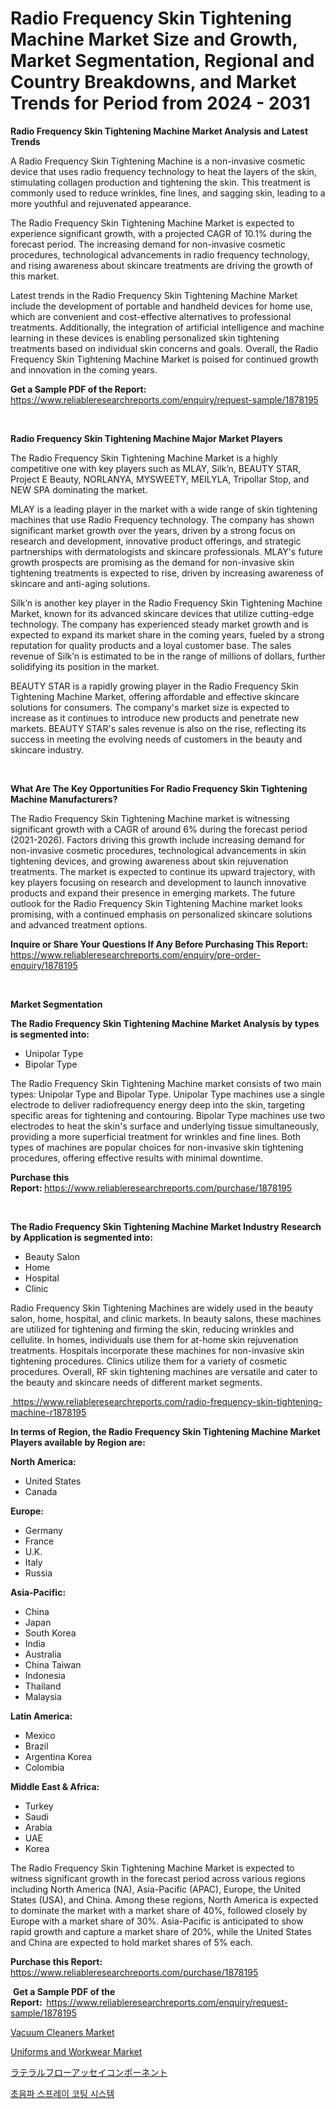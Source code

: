 <p><h1>Radio Frequency Skin Tightening Machine Market Size and Growth, Market Segmentation, Regional and Country Breakdowns, and Market Trends for Period from 2024 -  2031</h1></p><p><strong>Radio Frequency Skin Tightening Machine Market Analysis and Latest Trends</strong></p>
<p><p>A Radio Frequency Skin Tightening Machine is a non-invasive cosmetic device that uses radio frequency technology to heat the layers of the skin, stimulating collagen production and tightening the skin. This treatment is commonly used to reduce wrinkles, fine lines, and sagging skin, leading to a more youthful and rejuvenated appearance.</p><p>The Radio Frequency Skin Tightening Machine Market is expected to experience significant growth, with a projected CAGR of 10.1% during the forecast period. The increasing demand for non-invasive cosmetic procedures, technological advancements in radio frequency technology, and rising awareness about skincare treatments are driving the growth of this market.</p><p>Latest trends in the Radio Frequency Skin Tightening Machine Market include the development of portable and handheld devices for home use, which are convenient and cost-effective alternatives to professional treatments. Additionally, the integration of artificial intelligence and machine learning in these devices is enabling personalized skin tightening treatments based on individual skin concerns and goals. Overall, the Radio Frequency Skin Tightening Machine Market is poised for continued growth and innovation in the coming years.</p></p>
<p><strong>Get a Sample PDF of the Report:&nbsp;</strong> <a href="https://www.reliableresearchreports.com/enquiry/request-sample/1878195">https://www.reliableresearchreports.com/enquiry/request-sample/1878195</a></p>
<p>&nbsp;</p>
<p><strong>Radio Frequency Skin Tightening Machine Major Market Players</strong></p>
<p><p>The Radio Frequency Skin Tightening Machine Market is a highly competitive one with key players such as MLAY, Silk’n, BEAUTY STAR, Project E Beauty, NORLANYA, MYSWEETY, MEILYLA, Tripollar Stop, and NEW SPA dominating the market.</p><p>MLAY is a leading player in the market with a wide range of skin tightening machines that use Radio Frequency technology. The company has shown significant market growth over the years, driven by a strong focus on research and development, innovative product offerings, and strategic partnerships with dermatologists and skincare professionals. MLAY's future growth prospects are promising as the demand for non-invasive skin tightening treatments is expected to rise, driven by increasing awareness of skincare and anti-aging solutions.</p><p>Silk’n is another key player in the Radio Frequency Skin Tightening Machine Market, known for its advanced skincare devices that utilize cutting-edge technology. The company has experienced steady market growth and is expected to expand its market share in the coming years, fueled by a strong reputation for quality products and a loyal customer base. The sales revenue of Silk’n is estimated to be in the range of millions of dollars, further solidifying its position in the market.</p><p>BEAUTY STAR is a rapidly growing player in the Radio Frequency Skin Tightening Machine Market, offering affordable and effective skincare solutions for consumers. The company's market size is expected to increase as it continues to introduce new products and penetrate new markets. BEAUTY STAR's sales revenue is also on the rise, reflecting its success in meeting the evolving needs of customers in the beauty and skincare industry.</p></p>
<p>&nbsp;</p>
<p><strong>What Are The Key Opportunities For Radio Frequency Skin Tightening Machine Manufacturers?</strong></p>
<p><p>The Radio Frequency Skin Tightening Machine market is witnessing significant growth with a CAGR of around 6% during the forecast period (2021-2026). Factors driving this growth include increasing demand for non-invasive cosmetic procedures, technological advancements in skin tightening devices, and growing awareness about skin rejuvenation treatments. The market is expected to continue its upward trajectory, with key players focusing on research and development to launch innovative products and expand their presence in emerging markets. The future outlook for the Radio Frequency Skin Tightening Machine market looks promising, with a continued emphasis on personalized skincare solutions and advanced treatment options.</p></p>
<p><strong>Inquire or Share Your Questions If Any Before Purchasing This Report:</strong> <a href="https://www.reliableresearchreports.com/enquiry/pre-order-enquiry/1878195">https://www.reliableresearchreports.com/enquiry/pre-order-enquiry/1878195</a></p>
<p>&nbsp;</p>
<p><strong>Market Segmentation</strong></p>
<p><strong>The Radio Frequency Skin Tightening Machine Market Analysis by types is segmented into:</strong></p>
<p><ul><li>Unipolar Type</li><li>Bipolar Type</li></ul></p>
<p><p>The Radio Frequency Skin Tightening Machine market consists of two main types: Unipolar Type and Bipolar Type. Unipolar Type machines use a single electrode to deliver radiofrequency energy deep into the skin, targeting specific areas for tightening and contouring. Bipolar Type machines use two electrodes to heat the skin's surface and underlying tissue simultaneously, providing a more superficial treatment for wrinkles and fine lines. Both types of machines are popular choices for non-invasive skin tightening procedures, offering effective results with minimal downtime.</p></p>
<p><strong>Purchase this Report:&nbsp;</strong><a href="https://www.reliableresearchreports.com/purchase/1878195">https://www.reliableresearchreports.com/purchase/1878195</a></p>
<p>&nbsp;</p>
<p><strong>The Radio Frequency Skin Tightening Machine Market Industry Research by Application is segmented into:</strong></p>
<p><ul><li>Beauty Salon</li><li>Home</li><li>Hospital</li><li>Clinic</li></ul></p>
<p><p>Radio Frequency Skin Tightening Machines are widely used in the beauty salon, home, hospital, and clinic markets. In beauty salons, these machines are utilized for tightening and firming the skin, reducing wrinkles and cellulite. In homes, individuals use them for at-home skin rejuvenation treatments. Hospitals incorporate these machines for non-invasive skin tightening procedures. Clinics utilize them for a variety of cosmetic procedures. Overall, RF skin tightening machines are versatile and cater to the beauty and skincare needs of different market segments.</p></p>
<p><a href="https://www.reliableresearchreports.com/radio-frequency-skin-tightening-machine-r1878195">&nbsp;https://www.reliableresearchreports.com/radio-frequency-skin-tightening-machine-r1878195</a></p>
<p><strong>In terms of Region, the Radio Frequency Skin Tightening Machine Market Players available by Region are:</strong></p>
<p>
    <p> <strong> North America: </strong>
        <ul>
            <li>United States</li>
            <li>Canada</li>
        </ul>
        </p> 
    <p> <strong> Europe: </strong>
        <ul>
            <li>Germany</li>
            <li>France</li>
            <li>U.K.</li>
            <li>Italy</li>
            <li>Russia</li>
        </ul>
        </p> 
    <p> <strong> Asia-Pacific: </strong>
        <ul>
            <li>China</li>
            <li>Japan</li>
            <li>South Korea</li>
            <li>India</li>
            <li>Australia</li>
            <li>China Taiwan</li>
            <li>Indonesia</li>
            <li>Thailand</li>
            <li>Malaysia</li>
        </ul>
        </p> 
    <p> <strong> Latin America: </strong>
        <ul>
            <li>Mexico</li>
            <li>Brazil</li>
            <li>Argentina Korea</li>
            <li>Colombia</li>
        </ul>
        </p> 
    <p> <strong> Middle East & Africa: </strong>
        <ul>
            <li>Turkey</li>
            <li>Saudi</li>
            <li>Arabia</li>
            <li>UAE</li>
            <li>Korea</li>
        </ul>
    </p>
    </p>
<p><p>The Radio Frequency Skin Tightening Machine Market is expected to witness significant growth in the forecast period across various regions including North America (NA), Asia-Pacific (APAC), Europe, the United States (USA), and China. Among these regions, North America is expected to dominate the market with a market share of 40%, followed closely by Europe with a market share of 30%. Asia-Pacific is anticipated to show rapid growth and capture a market share of 20%, while the United States and China are expected to hold market shares of 5% each.</p></p>
<p><strong>Purchase this Report: </strong><a href="https://www.reliableresearchreports.com/purchase/1878195">https://www.reliableresearchreports.com/purchase/1878195</a></p>
<p>&nbsp;<strong>Get a Sample PDF of the Report:&nbsp;&nbsp;</strong><a href="https://www.reliableresearchreports.com/enquiry/request-sample/1878195">https://www.reliableresearchreports.com/enquiry/request-sample/1878195</a></p>
<p><strong></strong></p>
<p><p><a href="https://github.com/castoriffic/Market-Research-Report-List-5/blob/main/vacuum-cleaners-market.md">Vacuum Cleaners Market</a></p><p><a href="https://github.com/yoshih12/Market-Research-Report-List-3/blob/main/uniforms-and-workwear-market.md">Uniforms and Workwear Market</a></p><p><a href="https://github.com/JoanaNitzsche/Market-Research-Report-List-1/blob/main/3388084142158.md">ラテラルフローアッセイコンポーネント</a></p><p><a href="https://github.com/Tristiarton768456/Market-Research-Report-List-2/blob/main/5633299149975.md">초음파 스프레이 코팅 시스템</a></p></p>